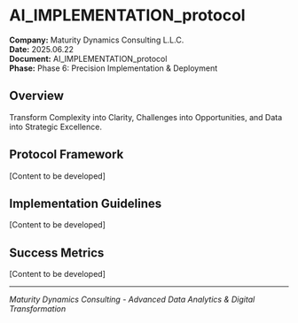 ﻿# AI_IMPLEMENTATION_protocol

**Company:** Maturity Dynamics Consulting L.L.C.  
**Date:** 2025.06.22  
**Document:** AI_IMPLEMENTATION_protocol  
**Phase:** Phase 6: Precision Implementation & Deployment  

## Overview
Transform Complexity into Clarity, Challenges into Opportunities, and Data into Strategic Excellence.

## Protocol Framework
[Content to be developed]

## Implementation Guidelines
[Content to be developed]

## Success Metrics
[Content to be developed]

---
*Maturity Dynamics Consulting - Advanced Data Analytics & Digital Transformation*
